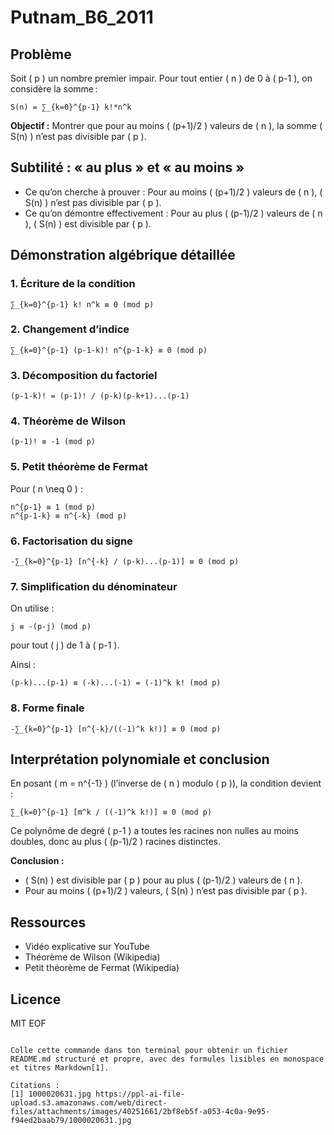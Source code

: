 # Putnam_B6_2011

## Problème

Soit \( p \) un nombre premier impair. Pour tout entier \( n \) de 0 à \( p-1 \), on considère la somme :
```
S(n) = ∑_{k=0}^{p-1} k!*n^k
```

**Objectif :** Montrer que pour au moins \( (p+1)/2 \) valeurs de \( n \), la somme \( S(n) \) n’est pas divisible par \( p \).

## Subtilité : « au plus » et « au moins »

- Ce qu’on cherche à prouver : Pour au moins \( (p+1)/2 \) valeurs de \( n \), \( S(n) \) n’est pas divisible par \( p \).
- Ce qu’on démontre effectivement : Pour au plus \( (p-1)/2 \) valeurs de \( n \), \( S(n) \) est divisible par \( p \).

## Démonstration algébrique détaillée

### 1. Écriture de la condition
```
∑_{k=0}^{p-1} k! n^k ≡ 0 (mod p)
```

### 2. Changement d’indice
```
∑_{k=0}^{p-1} (p-1-k)! n^{p-1-k} ≡ 0 (mod p)
```

### 3. Décomposition du factoriel
```
(p-1-k)! = (p-1)! / (p-k)(p-k+1)...(p-1)
```

### 4. Théorème de Wilson
```
(p-1)! ≡ -1 (mod p)
```

### 5. Petit théorème de Fermat
Pour \( n \neq 0 \) :
```
n^{p-1} ≡ 1 (mod p)
n^{p-1-k} ≡ n^{-k} (mod p)
```

### 6. Factorisation du signe
```
-∑_{k=0}^{p-1} [n^{-k} / (p-k)...(p-1)] ≡ 0 (mod p)
```

### 7. Simplification du dénominateur
On utilise :
```
j ≡ -(p-j) (mod p)
```
pour tout \( j \) de 1 à \( p-1 \).

Ainsi :
```
(p-k)...(p-1) ≡ (-k)...(-1) = (-1)^k k! (mod p)
```

### 8. Forme finale
```
-∑_{k=0}^{p-1} [n^{-k}/((-1)^k k!)] ≡ 0 (mod p)
```

## Interprétation polynomiale et conclusion

En posant \( m = n^{-1} \) (l’inverse de \( n \) modulo \( p \)), la condition devient :
```
∑_{k=0}^{p-1} [m^k / ((-1)^k k!)] ≡ 0 (mod p)
```
Ce polynôme de degré \( p-1 \) a toutes les racines non nulles au moins doubles, donc au plus \( (p-1)/2 \) racines distinctes.

**Conclusion :**
- \( S(n) \) est divisible par \( p \) pour au plus \( (p-1)/2 \) valeurs de \( n \).
- Pour au moins \( (p+1)/2 \) valeurs, \( S(n) \) n’est pas divisible par \( p \).

## Ressources
- Vidéo explicative sur YouTube
- Théorème de Wilson (Wikipedia)
- Petit théorème de Fermat (Wikipedia)

## Licence
MIT
EOF
```

Colle cette commande dans ton terminal pour obtenir un fichier README.md structuré et propre, avec des formules lisibles en monospace et titres Markdown[1].

Citations :
[1] 1000020631.jpg https://ppl-ai-file-upload.s3.amazonaws.com/web/direct-files/attachments/images/40251661/2bf8eb5f-a053-4c0a-9e95-f94ed2baab79/1000020631.jpg
